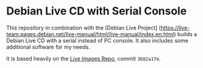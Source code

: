 # Debian Live CD with Serial Console

This repository in combination with the [Debian Live Project]
(https://live-team.pages.debian.net/live-manual/html/live-manual/index.en.html)
builds a Debian Live CD with a serial instead of PC console. 
It also includes some additional software for my needs.

It is based heavily on the [Live Images Repo](https://salsa.debian.org/live-team/live-images.git),
commit `3682a17e`.
